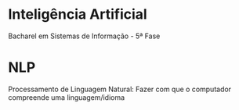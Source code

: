 Inteligência Artificial
========

Bacharel em Sistemas de Informação - 5ª Fase


NLP
===

Processamento de Linguagem Natural: Fazer com que o computador compreende uma linguagem/idioma
